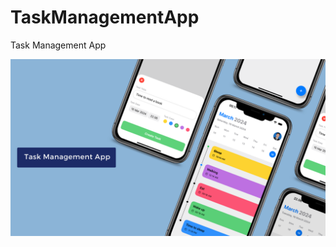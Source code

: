 # TaskManagementApp
Task Management App

![alt text](https://raw.githubusercontent.com/wanharaderta/TaskManagementApp/main/Fiver.png?raw=true)
